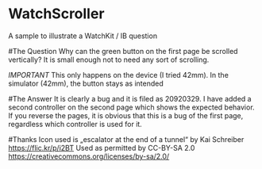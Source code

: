 # WatchScroller
A sample to illustrate a WatchKit / IB question

#The Question
Why can the green button on the first page be scrolled vertically? It is small enough not to need any sort of scrolling.

_IMPORTANT_ This only happens on the device (I tried 42mm). In the simulator (42mm), the button stays as intended

#The Answer
It is clearly a bug and it is filed as 20920329. I have added a second controller on the second page which shows the expected behavior. If you reverse the pages, it is obvious that this is a bug of the first page, regardless which controller is used for it.

#Thanks
Icon used is „escalator at the end of a tunnel“ by Kai Schreiber
https://flic.kr/p/i2BT
Used as permitted by CC-BY-SA 2.0 https://creativecommons.org/licenses/by-sa/2.0/